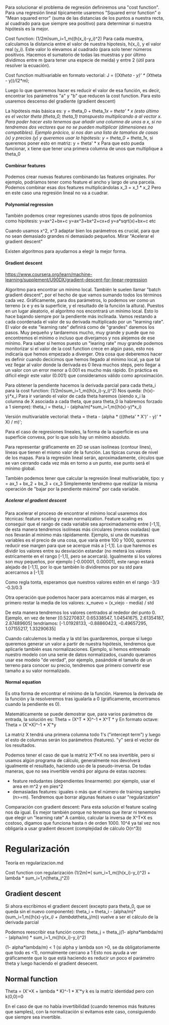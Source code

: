 Para solucionar el problema de regresión definiremos una "cost function".
Para una regresión lineal típicamente usaremos "Squared error function" o "Mean squared error" (suma de las distancias de los puntos a nuestra recta, al cuadrado para que siempre sea positivo) para determinar si nuestra hipótesis es la mejor.

Cost function: (1/2m)sum_i=1_m((h(x_i)-y_i)^2)
Para cada muestra, calculamos la distancia entre el valor de nuestra hipotesis, h(x_i), y el valor real (y_i). Este valor lo elevamos al cuadrado (para solo tener números positivos.
Hacemos el sumatorio de todas las muestras y por último dividimos entre m (para tener una especie de meida) y entre 2 (útil para resolver la ecuación).

Cost function multivariable en formato vectorial:
J = ((X*theta - y)' * (X*theta - y))/(2*m);


Luego lo que querremos hacer es reducir el valor de esa función, es decir, encontrar los parámetros "a" y "b" que reducen la cost function.
Para esto usaremos descenso del gradiente (gradient descent)

La hipótesis más básica es: y = theta_0 + theta_1*x = theta' * x (esto último es el vector theta (theta_0; theta_1) transpuesto multiplicando a al vector x.
Para poder hacer esto tenemos que añadir una columna de unos a x, si no tendremos dos vectores que no se pueden multiplicar (dimensiones no compatibles).
Ejemplo prácico, si nos dan una lista de tamaños de casas (x) y precios (y) y queremos usar la hipótesis: y = theta_0 + theta_1*x, si queremos poner esto en matriz:
y = theta' * x
Para que esto pueda funcionar, x tiene que tener una primera columna de unos que multiplique a theta_0

#### Combinar features
Podemos crear nuevas features combinando las features originales.
Por ejemplo, podríamos tener como feature el ancho y largo de una parcela. Podemos combinar esas dos features multiplicándolas x_3 = x_1 * x_2
Pero en este caso una regresión lineal no va a cuadrar.

#### Polynomial regression
También podemos crear regresiones usando otros tipos de polinomios como hipótesis:
y=ax^2+bx+c
y=ax^3+bx^2+cx+d
y=a*sqrt(x)+bx+c
etc

Cuando usamos x^2, x^3 adaptar bien los parámetros es crucial, para que no sean demasiado grandes ni demasiado pequeños.
Mirar "Acelerar el gradient descent"

Existen algoritmos para ayudarnos a elegir la mejor forma.



#### Gradient descent
https://www.coursera.org/learn/machine-learning/supplement/U90DX/gradient-descent-for-linear-regression

Algoritmo para encontrar un mínimo local. También le suelen llamar "batch gradient descent", por el hecho de que vamos sumando todos los términos cada vez.
Gráficamente, para dos parámetros, lo podemos ver como un terreno (x e y es la superficie, y el resultado de la función la altura).
Puestos en un lugar aleatorio, el algoritmo nos encontrará un mínimo local.
Esto lo hace bajando siempre por la pendiente más inclinada. Vamos restando a cada coordenada el valor de su derivada multiplicado por un "learning rate".
El valor de este "learning rate" definirá como de "grandes" daremos los pasos. Muy pequeño y tardaremos mucho, muy grande y puede que no encontremos el mínimo o incluso que diverjamos y nos alejemos de ese mínimo. Para saber si hemos puesto un "learing rate" muy grande podemos monitorizar si el valor de la cost function crece en algún paso, esto nos indicaría que hemos empezado a diverger.
Otra cosa que deberemos hacer es definir cuando decicimos que hemos llegado al mínimo local, ya que tal vez llegar al valor donde la derivada es 0 lleva muchos steps, pero llegar a un valor con un error menor a 0.001 es mucho más rápido. En práctica es dificil elegir este valor (0.001) que consideramos válido como aproximación.

Para obtener la pendiente hacemos la derivada parcial para cada theta_i para la cost function:
(1/2m)sum_i=1_m((h(x_i)-y_i)^2)
Nos queda:
(h(x)-y)*x_i
Para ir variando el valor de cada theta haremos (siendo x_i la columna de X asociada a cada theta, que para theta_0 la habremos forzado a 1 siempre):
theta_i = theta_i - (alpha/m)*sum_i=1,m((h(x)-y)*x_i)

Versión multivariable vectorial:
theta = theta - (alpha * (((theta' * X')' - y)' * X) / m)';


Para el caso de regresiones lineales, la forma de la superficie es una superficie convexa, por lo que solo hay un mínimo absoluto.

Para representar gráficamente en 2D se usan isolineas (contour lines), líneas que tienen el mismo valor de la función. Las típicas curvas de nivel de los mapas.
Para la regresión lineal serán, aproximadamente, círculos que se van cerrando cada vez más en torno a un punto, ese punto será el mínimo global.

También podemos tener que calcular la regresión lineal multivariable, tipo:
y = ax_1 + bx_2 + bx_3 + cx_3
Simplemente tendremo que realizar la misma operación de "bajar por la pendiente máxima" por cada variable.

##### Acelerar el gradient descent
Para acelerar el proceso de encontrar el mínimo local usaremos dos técnicas: feature scaling y mean normalization.
Feature scaling es conseguir que el rango de cada variable sea aproximadamente entre [-1,1], de esta manera tendremos isolíneas más circulares (menos ovaladas) que nos llevarán al mínimo más rápidamente.
Ejemplo, si una de nuestras variables es el precio de una cosa, que varía entre 100 y 1000, quremos reducir ese margen para que se acerque más a [-1,1].
Lo que haremos es dividir los valores entre su desviación estandar (no meterá los valores estrícamente en el rango [-1,1], pero se acercará).
Igualmente si los valores son muy pequeños, por ejemplo [-0.00001, 0.00001], este rango estará alejado de [-1,1], por lo que también lo dividiremos por su std para acercarnos a [-1,1]

Como regla tonta, esperamos que nuestros valores estén en el rango -3/3 -0.3/0.3

Otra operación que podemos hacer para acercarnos más al margen, es primero restar la media de los valores:
x_nuevo = (x_viejo - media) / std

De esta manera tendremos los valores centrados al rededor del punto 0.
Ejemplo, en vez de tener [0.52270837, 0.65338547, 1.04541675, 2.61354187, 2.87489605]
tendríamos: [-1.01928133, -0.88860423, -0.49657295,  1.07155217,  1.33290635]

Cuando calculemos la media y la std las guardaremos, porque si luego queremos generar un valor a partir de nuestra hipótesis, tendremos que aplicarle también esas normalizaciones.
Ejemplo, si hemos entrenado nuestro modelo con una serie de datos normalizados, cuando queramos usar ese modelo "de verdad", por ejemplo, pasándole el tamaño de un terreno para conocer su precio, tendremos que primero convertir ese tamaño a su valor normalizado.



#### Normal equation
Es otra forma de encontrar el mínimo de la función.
Haremos la derivada de la función y la resolveremos tras igualarla a 0 (gráficamente, encontramos cuando la pendiente es 0).

Matemáticamente se puede demostrar que, para varios parámetros de entrada, la solución es:
Theta = (X^T * X)^-1 * X^T * y
En formato octave:
Theta = (X'*X)^-1 * X'*y

La matriz X tendrá una primera columna todo 1's ("intercept term") y luego el esto de columnas serán los parámetros (features).
"y" será el vector de los resultados.

Podemos tener el caso de que la matriz X^T*X no sea invertible, pero si usamos algún programa de cálculo, generalmente nos devolverá igualmente el resultado, haciendo uso de la pseudo-inversa.
De todas maneras, que no sea invertible vendrá por alguna de estas razones:
 - feature redudantes (dependientes linearmente): por ejemplo, usar el area en m^2 y en pies^2
 - demasiadas features: iguales o más que el número de training samples (n>=m). Tendremos que borrar algunas featues o usar "regularization"

Comparación con gradient descent:
Para esta solución el feature scaling nos da igual.
Es mejor también porque no tenemos que iterar ni tenemos que elegir un "learning rate"
A cambio, calcular la inversa de X^T*X es costoso, digamos que funciona hasta n de orden 1000. 10^4 ya tal vez nos obligaría a usar gradient descent (complejidad de cálculo O(n^3))



# Regularización
Teoría en regularizacion.md


Cost function con regularización
(1/2m)*( sum_i=1_m((h(x_i)-y_i)^2) + lambda * sum_i=1,n(theta_j^2))

## Gradient descent
Si ahora escribimos el gradient descent (excepto para theta_0, que se queda sin el nuevo componente):
theta_i = theta_i - (alpha/m)*(sum_i=1,m((h(x)-y)*x_i) + (lambda*theta_j/m))
  vuelve a ser el cálculo de la derivada parcial

Podemos reescribir esa función como:
theta_j = theta_j(1- alpha*lambda/m) - (alpha/m) * sum_i=1_m((h(x_i)-y_i)^2)

(1- alpha*lambda/m) < 1 (si alpha y lambda son >0, se da obligatoriamente que todo es <1), normalmente cercano a 1
Esto nos ayuda a ver gráficamente que lo que está haciendo es reducir un poco el parámetro theta y luego haciendo el gradient desecent.


## Normal function
Theta = (X'*X + lambda * K)^-1 * X'*y
  k es la matriz identidad pero con k(0,0)=0


En el caso de que no había invertibilidad (cuando tenemos más features que samples), con la normalización si evitamos este caso, consiguiendo que siempre sea invertible.
